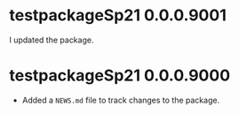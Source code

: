 # testpackageSp21 0.0.0.9001

I updated the package.

# testpackageSp21 0.0.0.9000

* Added a `NEWS.md` file to track changes to the package.

